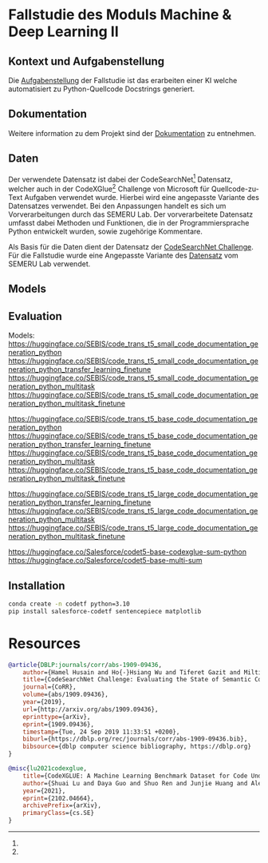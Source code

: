 # Fallstudie des Moduls Machine & Deep Learning II

## Kontext und Aufgabenstellung

Die [Aufgabenstellung](./docs/task.md) der Fallstudie ist das erarbeiten einer KI welche automatisiert zu Python-Quellcode Docstrings generiert.

## Dokumentation

Weitere information zu dem Projekt sind der [Dokumentation](./docs/README.md) zu entnehmen.

## Daten 

Der verwendete Datensatz ist dabei der CodeSearchNet[^1] Datensatz, welcher auch in der CodeXGlue[^2] Challenge von Microsoft für Quellcode-zu-Text Aufgaben verwendet wurde. Hierbei wird eine angepasste Variante des Datensatzes verwendet. Bei den Anpassungen handelt es sich um Vorverarbeitungen durch das SEMERU Lab. Der vorverarbeitete Datensatz umfasst dabei Methoden und Funktionen, die in der Programmiersprache Python entwickelt wurden, sowie zugehörige Kommentare.


Als Basis für die Daten dient der Datensatz der [CodeSearchNet Challenge](https://arxiv.org/pdf/1909.09436.pdf). Für die Fallstudie wurde eine Angepasste Variante des [Datensatz](https://huggingface.co/datasets/semeru/code-text-python) vom SEMERU Lab verwendet.

## Models



## Evaluation

Models:
https://huggingface.co/SEBIS/code_trans_t5_small_code_documentation_generation_python
https://huggingface.co/SEBIS/code_trans_t5_small_code_documentation_generation_python_transfer_learning_finetune
https://huggingface.co/SEBIS/code_trans_t5_small_code_documentation_generation_python_multitask
https://huggingface.co/SEBIS/code_trans_t5_small_code_documentation_generation_python_multitask_finetune

https://huggingface.co/SEBIS/code_trans_t5_base_code_documentation_generation_python
https://huggingface.co/SEBIS/code_trans_t5_base_code_documentation_generation_python_transfer_learning_finetune
https://huggingface.co/SEBIS/code_trans_t5_base_code_documentation_generation_python_multitask
https://huggingface.co/SEBIS/code_trans_t5_base_code_documentation_generation_python_multitask_finetune

https://huggingface.co/SEBIS/code_trans_t5_large_code_documentation_generation_python_transfer_learning_finetune
https://huggingface.co/SEBIS/code_trans_t5_large_code_documentation_generation_python_multitask
https://huggingface.co/SEBIS/code_trans_t5_large_code_documentation_generation_python_multitask_finetune

https://huggingface.co/Salesforce/codet5-base-codexglue-sum-python
https://huggingface.co/Salesforce/codet5-base-multi-sum


## Installation

```bash
conda create -n codetf python=3.10
pip install salesforce-codetf sentencepiece matplotlib
```

# Resources

[^1]: 
  ```bibtex
  @article{DBLP:journals/corr/abs-1909-09436,
      author={Hamel Husain and Ho{-}Hsiang Wu and Tiferet Gazit and Miltiadis Allamanis and Marc Brockschmidt},
      title={CodeSearchNet Challenge: Evaluating the State of Semantic Code Search},
      journal={CoRR},
      volume={abs/1909.09436},
      year={2019},
      url={http://arxiv.org/abs/1909.09436},
      eprinttype={arXiv},
      eprint={1909.09436},
      timestamp={Tue, 24 Sep 2019 11:33:51 +0200},
      biburl={https://dblp.org/rec/journals/corr/abs-1909-09436.bib},
      bibsource={dblp computer science bibliography, https://dblp.org}
  }
  ```

[^2]: 
  ```bibtex
  @misc{lu2021codexglue,
      title={CodeXGLUE: A Machine Learning Benchmark Dataset for Code Understanding and Generation}, 
      author={Shuai Lu and Daya Guo and Shuo Ren and Junjie Huang and Alexey Svyatkovskiy and Ambrosio Blanco and Colin Clement and Dawn Drain and Daxin Jiang and Duyu Tang and Ge Li and Lidong Zhou and Linjun Shou and Long Zhou and Michele Tufano and Ming Gong and Ming Zhou and Nan Duan and Neel Sundaresan and Shao Kun Deng and Shengyu Fu and Shujie Liu},
      year={2021},
      eprint={2102.04664},
      archivePrefix={arXiv},
      primaryClass={cs.SE}
  }
  ```
